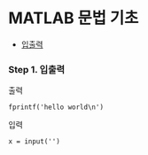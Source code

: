 # MATLAB 문법 기초

* [입출력](MATLAB/InOutput.md)

### Step 1. 입출력

출력
```
fprintf('hello world\n')
```

입력
```
x = input('')
```
